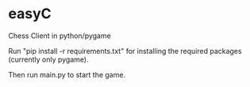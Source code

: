# easyC
Chess Client in python/pygame

Run "pip install -r requirements.txt" for installing the required packages (currently only pygame).

Then run main.py to start the game.
